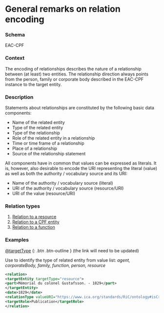 # General remarks on relation encoding
### Schema
EAC-CPF
### Context
The encoding of relationships describes the nature of a relationship between (at least) two entities. The relationship direction always points from the person, family or corporate body described in the EAC-CPF instance to the target entity.
### Description
Statements about relationships are constituted by the following basic data components:
* Name of the related entity
* Type of the related entity
* Type of the relationship
* Role of the related entity in a relationship
* Time or time frame of a relationship
* Place of a relationship
* Source of the relationship statement

All components have in common that values can be expressed as literals. It is, however, also desirable to encode the URI representing the literal (value) as well as both the authority / vocabulary source and its URI:
* Name of the authority / vocabulary source (literal)
* URI of the authority / vocabulary source (resource/URI)
* URI of the value (resource/URI)

### Relation types
1. [Relation to a resource](tbd)
2. [Relation to a CPF entity](tbd)
3. [Relation to a function](tbd)

### Examples 
[@targetType](https://eac.staatsbibliothek-berlin.de/schema/taglibrary/cpfTagLibrary2021Draft_EN.html#attr-targetType)
{: .btn .btn-outline }
(the link will need to be updated)

Use to identify the type of related entity from value list: _agent, corporateBody, family, function, person, resource_

```xml
<relation>
<targetEntity targetType="resource">
<part>Mémorial du colonel Gustafsson. - 1829</part>
</targetEntity>
<date>1829</date>
<relationType valueURI="https://www.ica.org/standards/RiC/ontology#isCreatorOf" vocabularySource="RiC-O" vocabularySourceURI="https://www.ica.org/standards/RiC/ontology">is creator of</relationType>
<targetRole>Publication</targetRole>
</relation>
```

